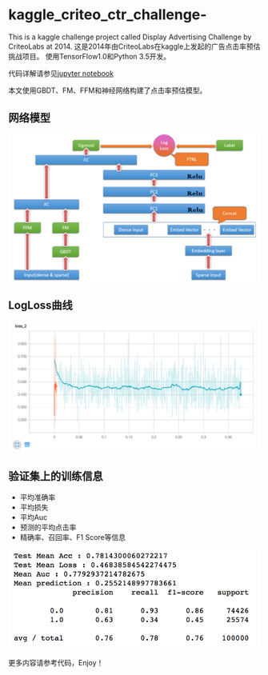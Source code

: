 # kaggle_criteo_ctr_challenge-
This is a kaggle challenge project called Display Advertising Challenge by CriteoLabs at 2014.
这是2014年由CriteoLabs在kaggle上发起的广告点击率预估挑战项目。
使用TensorFlow1.0和Python 3.5开发。

代码详解请参见[jupyter notebook](https://nbviewer.jupyter.org/github/classtag/kaggle_criteo_ctr_challenge/blob/master/ctr.ipynb)


本文使用GBDT、FM、FFM和神经网络构建了点击率预估模型。

## 网络模型
![image](https://raw.githubusercontent.com/classtag/kaggle_criteo_ctr_challenge/master/model.png)

## LogLoss曲线
![image](https://raw.githubusercontent.com/classtag/kaggle_criteo_ctr_challenge/master/tensorboard.png)

## 验证集上的训练信息
 - 平均准确率
 - 平均损失
 - 平均Auc
 - 预测的平均点击率
 - 精确率、召回率、F1 Score等信息

![image](https://raw.githubusercontent.com/classtag/kaggle_criteo_ctr_challenge/master/train_info.png)

更多内容请参考代码，Enjoy！
